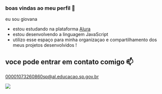 ### boas vindas ao meu perfil 🤍

eu sou giovana 

- estou estudando na plataforma [Alura](https://cursos.alura.com.br)
- estou desenvolvendo a linguagem JavaScript
- utilizo esse espaço para minha organizaçao e compartilhamento dos meus projetos desenvolvidos !




## voce pode entrar em contato comigo 📫

00001073260860sp@al.educacao.sp.gov.br



![](https://tenor.com/pt-BR/view/ariana-grande-thank-u-next-ariana-grande-reface-gif-20558071)
